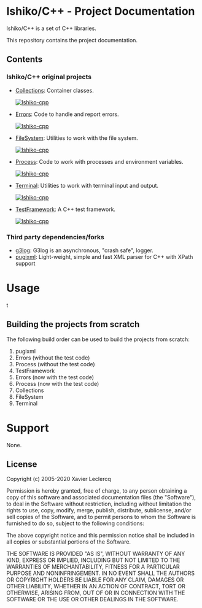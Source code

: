 # Ishiko/C++ - Project Documentation

Ishiko/C++ is a set of C++ libraries.

This repository contains the project documentation.

## Contents

### Ishiko/C++ original projects

- [Collections](https://github.com/Ishiko-cpp/Collections): Container classes.

  [![Ishiko-cpp](https://circleci.com/gh/Ishiko-cpp/Collections.svg?style=shield)](https://circleci.com/gh/Ishiko-cpp/Collections)

- [Errors](https://github.com/Ishiko-cpp/Errors): Code to handle and report errors.

  [![Ishiko-cpp](https://circleci.com/gh/Ishiko-cpp/Errors.svg?style=shield)](https://circleci.com/gh/Ishiko-cpp/Errors)

- [FileSystem](https://github.com/Ishiko-cpp/FileSystem): Utilities to work with the file system.

  [![Ishiko-cpp](https://circleci.com/gh/Ishiko-cpp/FileSystem.svg?style=shield)](https://circleci.com/gh/Ishiko-cpp/FileSystem)

- [Process](https://github.com/Ishiko-cpp/Process): Code to work with processes and environment variables.

  [![Ishiko-cpp](https://circleci.com/gh/Ishiko-cpp/Process.svg?style=shield)](https://circleci.com/gh/Ishiko-cpp/Process)

- [Terminal](https://github.com/Ishiko-cpp/Terminal): Utilities to work with terminal input and output.

  [![Ishiko-cpp](https://circleci.com/gh/Ishiko-cpp/Terminal.svg?style=shield)](https://circleci.com/gh/Ishiko-cpp/Terminal)

- [TestFramework](https://github.com/Ishiko-cpp/TestFramework): A C++ test framework.

  [![Ishiko-cpp](https://circleci.com/gh/Ishiko-cpp/TestFramework.svg?style=shield)](https://circleci.com/gh/Ishiko-cpp/TestFramework)

### Third party dependencies/forks

- [g3log](https://github.com/KjellKod/g3log): G3log is an asynchronous, "crash safe", logger.
- [pugixml](https://github.com/Ishiko-cpp/pugixml): Light-weight, simple and fast XML parser for C++ with XPath support

# Usage

t

## Building the projects from scratch

The following build order can be used to build the projects from scratch:

1. pugixml
1. Errors (without the test code)
1. Process (without the test code)
1. TestFramework
1. Errors (now with the test code)
1. Process (now with the test code)
1. Collections
1. FileSystem
1. Terminal

# Support

None.

## License

Copyright (c) 2005-2020 Xavier Leclercq

Permission is hereby granted, free of charge, to any person obtaining a
copy of this software and associated documentation files (the "Software"),
to deal in the Software without restriction, including without limitation
the rights to use, copy, modify, merge, publish, distribute, sublicense,
and/or sell copies of the Software, and to permit persons to whom the
Software is furnished to do so, subject to the following conditions:

The above copyright notice and this permission notice shall be included in
all copies or substantial portions of the Software.

THE SOFTWARE IS PROVIDED "AS IS", WITHOUT WARRANTY OF ANY KIND, EXPRESS OR
IMPLIED, INCLUDING BUT NOT LIMITED TO THE WARRANTIES OF MERCHANTABILITY,
FITNESS FOR A PARTICULAR PURPOSE AND NONINFRINGEMENT. IN NO EVENT SHALL
THE AUTHORS OR COPYRIGHT HOLDERS BE LIABLE FOR ANY CLAIM, DAMAGES OR OTHER
LIABILITY, WHETHER IN AN ACTION OF CONTRACT, TORT OR OTHERWISE, ARISING
FROM, OUT OF OR IN CONNECTION WITH THE SOFTWARE OR THE USE OR OTHER DEALINGS
IN THE SOFTWARE.

